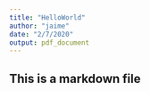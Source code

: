 ```yaml
---
title: "HelloWorld"
author: "jaime"
date: "2/7/2020"
output: pdf_document
---
```



## This is a markdown file

